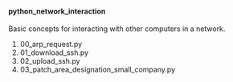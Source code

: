 <h4>python_network_interaction</h4>

<p>Basic concepts for interacting with other computers in a network.</p>
<ol>
<li>00_arp_request.py</li>
<li>01_download_ssh.py</li>
<li>02_upload_ssh.py</li>
<li>03_patch_area_designation_small_company.py</li>
</ol>
